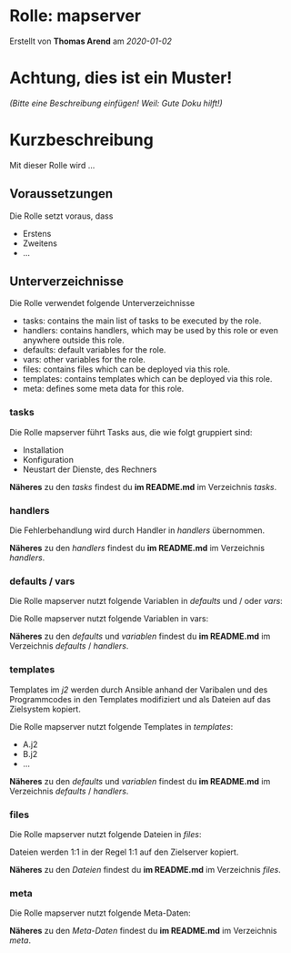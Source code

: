 # Rolle: mapserver

Erstellt von **Thomas Arend** am *2020-01-02*

# Achtung, dies ist ein **Muster!**

*(Bitte eine Beschreibung einfügen! Weil: Gute Doku hilft!)*

# Kurzbeschreibung

Mit dieser Rolle wird ...

## Voraussetzungen

Die Rolle setzt voraus, dass

- Erstens
- Zweitens
- ...

## Unterverzeichnisse

Die Rolle verwendet folgende Unterverzeichnisse

- tasks:        contains the main list of tasks to be executed by the role.
- handlers:     contains handlers, which may be used by this role or even anywhere outside this role.
- defaults:     default variables for the role.
- vars:         other variables for the role.
- files:        contains files which can be deployed via this role.
- templates:    contains templates which can be deployed via this role.
- meta:         defines some meta data for this role.

### tasks

Die Rolle mapserver führt Tasks aus, die wie folgt gruppiert sind:

- Installation
- Konfiguration
- Neustart der Dienste, des Rechners

**Näheres** zu den *tasks* findest du **im README.md** im Verzeichnis *tasks*.

### handlers

Die Fehlerbehandlung wird durch Handler in *handlers* übernommen. 

**Näheres** zu den *handlers* findest du **im README.md** im Verzeichnis *handlers*.

### defaults / vars

Die Rolle mapserver nutzt folgende Variablen in *defaults* und / oder *vars*:

Die Rolle mapserver nutzt folgende Variablen in vars:

**Näheres** zu den *defaults* und *variablen* findest du **im README.md** im Verzeichnis *defaults* / *handlers*.

### templates

Templates im *j2* werden durch Ansible anhand der Varibalen und des Programmcodes in den Templates modifiziert und als Dateien auf das Zielsystem kopiert.

Die Rolle mapserver nutzt folgende Templates in *templates*:

- A.j2
- B.j2
- ...

**Näheres** zu den *defaults* und *variablen* findest du **im README.md** im Verzeichnis *defaults* / *handlers*.

### files

Die Rolle mapserver nutzt folgende Dateien in *files*:

Dateien werden 1:1 in der Regel 1:1 auf den Zielserver kopiert.

**Näheres** zu den *Dateien* findest du **im README.md** im Verzeichnis *files*.

### meta

Die Rolle mapserver nutzt folgende Meta-Daten:

**Näheres** zu den *Meta-Daten* findest du **im README.md** im Verzeichnis *meta*.

